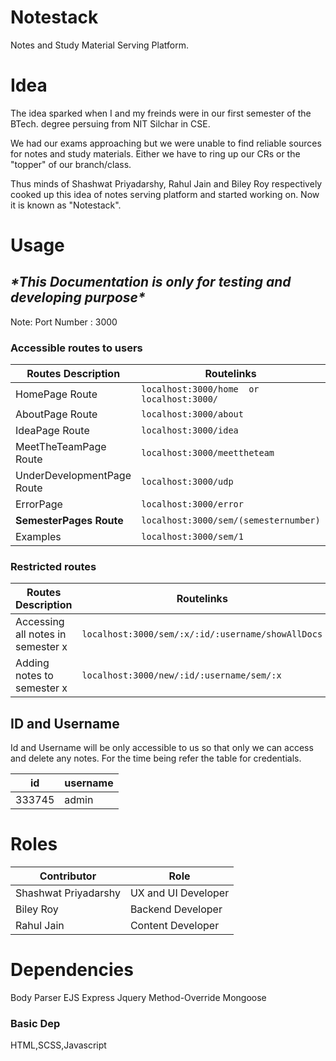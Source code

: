 # Notestack

  Notes and Study Material Serving Platform.
  
# Idea

The idea sparked when I and my freinds were in our first semester of the BTech. degree persuing from NIT Silchar in CSE.

We had our exams approaching but we were unable to find reliable sources for notes and study materials. Either we have to ring up 
our CRs or the "topper" of our branch/class. 

Thus minds of Shashwat Priyadarshy, Rahul Jain and Biley Roy respectively cooked up this idea of notes serving platform and started working on. Now it is known as "Notestack".
 
 # Usage
 
 ## *\*This Documentation is only for testing and developing purpose\**
 
 Note: Port Number : 3000
 
 ### Accessible routes to users
 
|Routes Description        |  Routelinks                                   |
|--------------------------|-----------------------------------------------|
|HomePage Route            |  ``localhost:3000/home  or  localhost:3000/`` |
|AboutPage Route           |  ``localhost:3000/about``                     |
|IdeaPage Route            |  ``localhost:3000/idea``                      |
|MeetTheTeamPage Route     |  ``localhost:3000/meettheteam``               |
|UnderDevelopmentPage Route|  ``localhost:3000/udp``                       |
|ErrorPage                 |  ``localhost:3000/error``                     |
|**SemesterPages Route**   |  ``localhost:3000/sem/(semesternumber)``      |
|Examples                  |  ``localhost:3000/sem/1``                     |


 ### Restricted routes
  
| Routes Description                   |  Routelinks                                             |
|--------------------------------------|---------------------------------------------------------|
| Accessing all notes in semester x    | ``localhost:3000/sem/:x/:id/:username/showAllDocs``     |
| Adding notes to semester x           | ``localhost:3000/new/:id/:username/sem/:x``             |

## ID and Username
 
 Id and Username will be only accessible to us so that only we can access and delete any notes.
 For the time being refer the table for credentials.
  
 |id     | username   |
 |-------|------------|
 |333745 | admin      |
 
# Roles

| Contributor            | Role                |
|------------------------|---------------------|
| Shashwat Priyadarshy   | UX and UI Developer |
| Biley Roy              | Backend Developer   |
| Rahul Jain             | Content Developer   |
                      
# Dependencies
Body Parser
EJS
Express
Jquery
Method-Override
Mongoose

### Basic Dep
HTML,SCSS,Javascript
